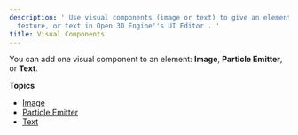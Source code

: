 ```yaml
---
description: ' Use visual components (image or text) to give an element color and
  texture, or text in Open 3D Engine''s UI Editor . '
title: Visual Components
---
```


You can add one visual component to an element: **Image**, **Particle Emitter**, or **Text**.

**Topics**
+ [Image](/docs/user-guide/interactivity/user-interface/editor/components/components-image)
+ [Particle Emitter](/docs/user-guide/interactivity/user-interface/editor/components/components-visual-particle-emitter)
+ [Text](/docs/user-guide/interactivity/user-interface/editor/components/components-text)
